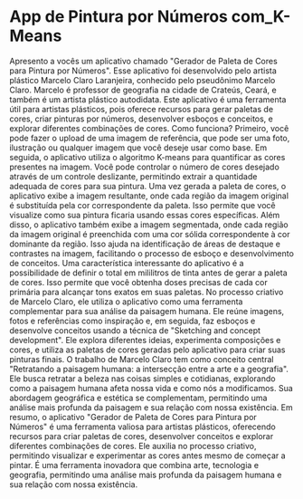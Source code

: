 # App de Pintura por Números com_K-Means
Apresento a vocês um aplicativo chamado "Gerador de Paleta de Cores para Pintura por Números". Esse aplicativo foi desenvolvido pelo artista plástico Marcelo Claro Laranjeira, conhecido pelo pseudônimo Marcelo Claro. Marcelo é professor de geografia na cidade de Crateús, Ceará, e também é um artista plástico autodidata. Este aplicativo é uma ferramenta útil para artistas plásticos, pois oferece recursos para gerar paletas de cores, criar pinturas por números, desenvolver esboços e conceitos, e explorar diferentes combinações de cores. Como funciona? Primeiro, você pode fazer o upload de uma imagem de referência, que pode ser uma foto, ilustração ou qualquer imagem que você deseje usar como base. Em seguida, o aplicativo utiliza o algoritmo K-means para quantificar as cores presentes na imagem. Você pode controlar o número de cores desejado através de um controle deslizante, permitindo extrair a quantidade adequada de cores para sua pintura. Uma vez gerada a paleta de cores, o aplicativo exibe a imagem resultante, onde cada região da imagem original é substituída pela cor correspondente da paleta. Isso permite que você visualize como sua pintura ficaria usando essas cores específicas. Além disso, o aplicativo também exibe a imagem segmentada, onde cada região da imagem original é preenchida com uma cor sólida correspondente à cor dominante da região. Isso ajuda na identificação de áreas de destaque e contrastes na imagem, facilitando o processo de esboço e desenvolvimento de conceitos. Uma característica interessante do aplicativo é a possibilidade de definir o total em mililitros de tinta antes de gerar a paleta de cores. Isso permite que você obtenha doses precisas de cada cor primária para alcançar tons exatos em suas paletas. No processo criativo de Marcelo Claro, ele utiliza o aplicativo como uma ferramenta complementar para sua análise da paisagem humana. Ele reúne imagens, fotos e referências como inspiração e, em seguida, faz esboços e desenvolve conceitos usando a técnica de "Sketching and concept development". Ele explora diferentes ideias, experimenta composições e cores, e utiliza as paletas de cores geradas pelo aplicativo para criar suas pinturas finais. O trabalho de Marcelo Claro tem como conceito central "Retratando a paisagem humana: a intersecção entre a arte e a geografia". Ele busca retratar a beleza nas coisas simples e cotidianas, explorando como a paisagem humana afeta nossa vida e como nós a modificamos. Sua abordagem geográfica e estética se complementam, permitindo uma análise mais profunda da paisagem e sua relação com nossa existência. Em resumo, o aplicativo "Gerador de Paleta de Cores para Pintura por Números" é uma ferramenta valiosa para artistas plásticos, oferecendo recursos para criar paletas de cores, desenvolver conceitos e explorar diferentes combinações de cores. Ele auxilia no processo criativo, permitindo visualizar e experimentar as cores antes mesmo de começar a pintar. É uma ferramenta inovadora que combina arte, tecnologia e geografia, permitindo uma análise mais profunda da paisagem humana e sua relação com nossa existência.
